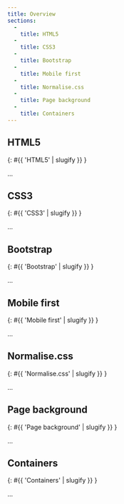 ```yaml
---
title: Overview
sections:
  -
    title: HTML5
  -
    title: CSS3
  -
    title: Bootstrap
  -
    title: Mobile first
  -
    title: Normalise.css
  -
    title: Page background
  -
    title: Containers
---
```


## HTML5
{: #{{ 'HTML5' | slugify }} }

...
<div class="band-bsk band-bsk-inverse"></div>
<div class="band-bsk band-bsk-inverse"></div>
<div class="band-bsk band-bsk-inverse"></div>
<div class="band-bsk band-bsk-inverse"></div>

## CSS3
{: #{{ 'CSS3' | slugify }} }

...
<div class="band-bsk band-bsk-inverse"></div>
<div class="band-bsk band-bsk-inverse"></div>
<div class="band-bsk band-bsk-inverse"></div>
<div class="band-bsk band-bsk-inverse"></div>

## Bootstrap
{: #{{ 'Bootstrap' | slugify }} }

...
<div class="band-bsk band-bsk-inverse"></div>
<div class="band-bsk band-bsk-inverse"></div>
<div class="band-bsk band-bsk-inverse"></div>
<div class="band-bsk band-bsk-inverse"></div>

## Mobile first
{: #{{ 'Mobile first' | slugify }} }

...
<div class="band-bsk band-bsk-inverse"></div>
<div class="band-bsk band-bsk-inverse"></div>
<div class="band-bsk band-bsk-inverse"></div>
<div class="band-bsk band-bsk-inverse"></div>

## Normalise.css
{: #{{ 'Normalise.css' | slugify }} }

...
<div class="band-bsk band-bsk-inverse"></div>
<div class="band-bsk band-bsk-inverse"></div>
<div class="band-bsk band-bsk-inverse"></div>
<div class="band-bsk band-bsk-inverse"></div>

## Page background
{: #{{ 'Page background' | slugify }} }

...
<div class="band-bsk band-bsk-inverse"></div>
<div class="band-bsk band-bsk-inverse"></div>
<div class="band-bsk band-bsk-inverse"></div>
<div class="band-bsk band-bsk-inverse"></div>

## Containers
{: #{{ 'Containers' | slugify }} }

...
<div class="band-bsk band-bsk-inverse"></div>
<div class="band-bsk band-bsk-inverse"></div>
<div class="band-bsk band-bsk-inverse"></div>
<div class="band-bsk band-bsk-inverse"></div>
